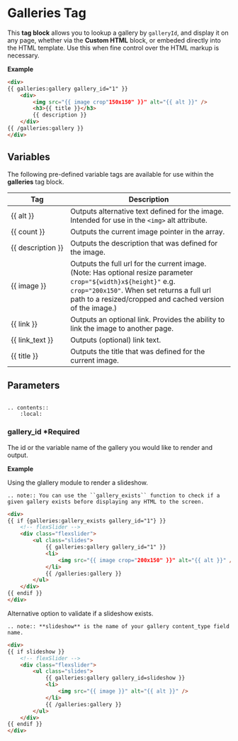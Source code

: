 # Galleries Tag

This **tag block** allows you to lookup a gallery by `galleryId`, and display it on any page, whether via the **Custom HTML** block, or embeded directly into the HTML template. Use this when fine control over the HTML markup is necessary.

**Example**

```html
<div>
{{ galleries:gallery gallery_id="1" }}    
    <div>
        <img src="{{ image crop"150x150" }}" alt="{{ alt }}" />
        <h3>{{ title }}</h3>
        {{ description }}
    </div>
{{ /galleries:gallery }}
</div>
```

## Variables

The following pre-defined variable tags are available for use within the **galleries** tag block.

Tag                 | Description                                              |
--------------------|----------------------------------------------------------|
| {{ alt }}         | Outputs alternative text defined for the image. Intended for use in the `<img>` alt attribute. 
| {{ count }}       | Outputs the current image pointer in the array.          |
| {{&nbsp;description&nbsp;}} | Outputs the description that was defined for the image.  |
| {{ image }}       | Outputs the full url for the current image. (Note: Has optional resize parameter `crop="${width}x${height}"` e.g. `crop="200x150"`. When set returns a full url path to a resized/cropped and cached version of the image.) |
| {{ link }}        | Outputs an optional link. Provides the ability to link the image to another page. |
| {{ link_text }}   | Outputs (optional) link text.                            |
| {{ title }}       | Outputs the title that was defined for the current image.|

## Parameters

```eval_rst 

.. contents::
    :local:

```

### gallery_id *Required 

The id or the variable name of the gallery you would like to render and output. 

**Example**

Using the glallery module to render a slideshow.

```eval_rst
.. note:: You can use the ``gallery_exists`` function to check if a given gallery exists before displaying any HTML to the screen. 
```

```html
<div>
{{ if {galleries:gallery_exists gallery_id="1"} }}
    <!-- flexSlider -->
    <div class="flexslider">
        <ul class="slides">
            {{ galleries:gallery gallery_id="1" }}
            <li>
                <img src="{{ image crop="200x150" }}" alt="{{ alt }}" />
            </li>
            {{ /galleries:gallery }}
        </ul>
    </div>
{{ endif }}
</div>
```

Alternative option to validate if a slideshow exists. 

```eval_rst
.. note:: **slideshow** is the name of your gallery content_type field name.
```
    
```html
<div>
{{ if slideshow }}
    <!-- flexSlider -->
    <div class="flexslider">
        <ul class="slides">
            {{ galleries:gallery gallery_id=slideshow }}
            <li>
                <img src="{{ image }}" alt="{{ alt }}" />
            </li>
            {{ /galleries:gallery }}
        </ul>
    </div>
{{ endif }}
</div>
```
